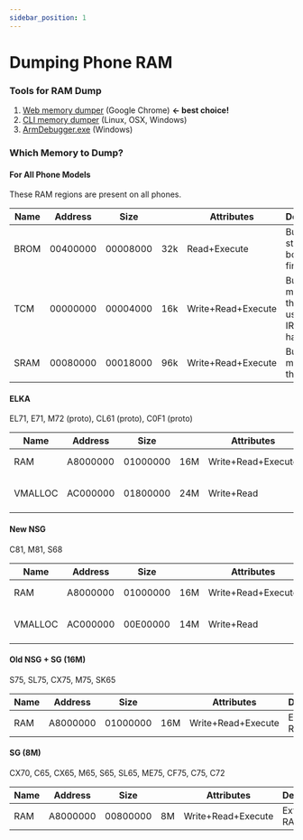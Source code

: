 ```yaml
---
sidebar_position: 1
---
```


# Dumping Phone RAM

### Tools for RAM Dump

1. [Web memory dumper](https://siemens-mobile-hacks.github.io/web-tools/dumper) (Google Chrome) **← best choice!**
2. [CLI memory dumper](https://github.com/siemens-mobile-hacks/siemens-memory-dumper) (Linux, OSX, Windows)
3. [ArmDebugger.exe](./arm-debugger.md) (Windows)

### Which Memory to Dump?

#### For All Phone Models
These RAM regions are present on all phones.

| Name | Address  | Size     |      | Attributes         | Description                                        |
|------|----------|----------|------|--------------------|----------------------------------------------------|
| BROM | 00400000 | 00008000 | 32k  | Read+Execute       | Built-in 1st stage bootloader firmware.            |
| TCM  | 00000000 | 00004000 | 16k  | Write+Read+Execute | Built-in memory in the CPU, used for IRQ handlers. |
| SRAM | 00080000 | 00018000 | 96k  | Write+Read+Execute | Built-in memory in the CPU.                        |

#### ELKA
EL71, E71, M72 (proto), CL61 (proto), C0F1 (proto)

| Name     | Address  | Size     |      | Attributes         | Description                  |
|----------|----------|----------|------|--------------------|------------------------------|
| RAM      | A8000000 | 01000000 | 16M  | Write+Read+Execute | External RAM.                |
| VMALLOC  | AC000000 | 01800000 | 24M  | Write+Read         | Virtual memory for malloc(). |

#### New NSG
C81, M81, S68

| Name     | Address  | Size     |     | Attributes         | Description                  |
|----------|----------|----------|-----|--------------------|------------------------------|
| RAM      | A8000000 | 01000000 | 16M | Write+Read+Execute | External RAM.                |
| VMALLOC  | AC000000 | 00E00000 | 14M | Write+Read         | Virtual memory for malloc(). |

#### Old NSG + SG (16M)
S75, SL75, CX75, M75, SK65

| Name | Address  | Size     |     | Attributes         | Description   |
|------|----------|----------|-----|--------------------|---------------|
| RAM  | A8000000 | 01000000 | 16M | Write+Read+Execute | External RAM. |

#### SG (8M)
CX70, C65, CX65, M65, S65, SL65, ME75, CF75, C75, C72

| Name | Address  | Size     |    | Attributes         | Description   |
|------|----------|----------|----|--------------------|---------------|
| RAM  | A8000000 | 00800000 | 8M | Write+Read+Execute | External RAM. |
